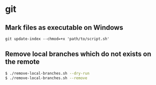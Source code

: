 # git

## Mark files as executable on Windows

`git update-index --chmod=+x 'path/to/script.sh'`

## Remove local branches which do not exists on the remote

```bash
$ ./remove-local-branches.sh --dry-run
$ ./remove-local-branches.sh --remove
```